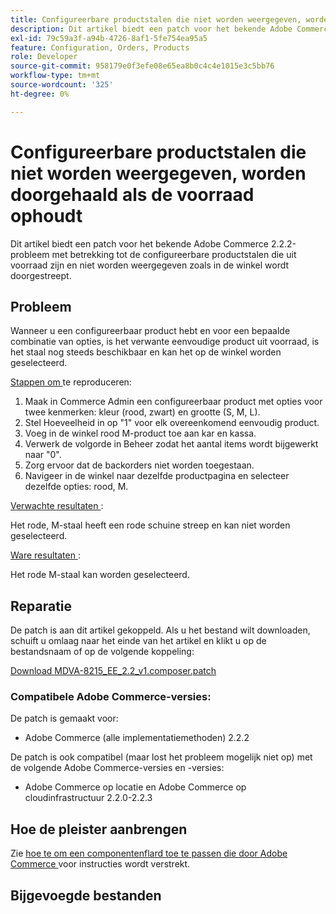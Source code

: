 ```yaml
---
title: Configureerbare productstalen die niet worden weergegeven, worden doorgehaald als de voorraad ophoudt
description: Dit artikel biedt een patch voor het bekende Adobe Commerce 2.2.2-probleem met betrekking tot de configureerbare productstalen die uit voorraad zijn en niet worden weergegeven zoals in de winkel wordt doorgestreept.
exl-id: 79c59a3f-a94b-4726-8af1-5fe754ea95a5
feature: Configuration, Orders, Products
role: Developer
source-git-commit: 958179e0f3efe08e65ea8b0c4c4e1015e3c5bb76
workflow-type: tm+mt
source-wordcount: '325'
ht-degree: 0%

---
```


# Configureerbare productstalen die niet worden weergegeven, worden doorgehaald als de voorraad ophoudt

Dit artikel biedt een patch voor het bekende Adobe Commerce 2.2.2-probleem met betrekking tot de configureerbare productstalen die uit voorraad zijn en niet worden weergegeven zoals in de winkel wordt doorgestreept.

## Probleem

Wanneer u een configureerbaar product hebt en voor een bepaalde combinatie van opties, is het verwante eenvoudige product uit voorraad, is het staal nog steeds beschikbaar en kan het op de winkel worden geselecteerd.

<u> Stappen om </u> te reproduceren:

1. Maak in Commerce Admin een configureerbaar product met opties voor twee kenmerken: kleur (rood, zwart) en grootte (S, M, L).
1. Stel Hoeveelheid in op &quot;1&quot; voor elk overeenkomend eenvoudig product.
1. Voeg in de winkel rood M-product toe aan kar en kassa.
1. Verwerk de volgorde in Beheer zodat het aantal items wordt bijgewerkt naar &quot;0&quot;.
1. Zorg ervoor dat de backorders niet worden toegestaan.
1. Navigeer in de winkel naar dezelfde productpagina en selecteer dezelfde opties: rood, M.

<u> Verwachte resultaten </u>:

Het rode, M-staal heeft een rode schuine streep en kan niet worden geselecteerd.

<u> Ware resultaten </u>:

Het rode M-staal kan worden geselecteerd.

## Reparatie

De patch is aan dit artikel gekoppeld. Als u het bestand wilt downloaden, schuift u omlaag naar het einde van het artikel en klikt u op de bestandsnaam of op de volgende koppeling:

[Download MDVA-8215\_EE\_2.2\_v1.composer.patch](assets/MDVA-8215_EE_2.2.2_v1.composer.patch.zip)

### Compatibele Adobe Commerce-versies:

De patch is gemaakt voor:

* Adobe Commerce (alle implementatiemethoden) 2.2.2

De patch is ook compatibel (maar lost het probleem mogelijk niet op) met de volgende Adobe Commerce-versies en -versies:

* Adobe Commerce op locatie en Adobe Commerce op cloudinfrastructuur 2.2.0-2.2.3

## Hoe de pleister aanbrengen

Zie [ hoe te om een componentenflard toe te passen die door Adobe Commerce ](/help/how-to/general/how-to-apply-a-composer-patch-provided-by-magento.md) voor instructies wordt verstrekt.

## Bijgevoegde bestanden
